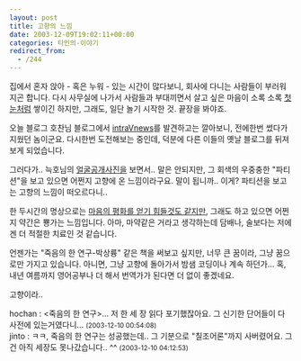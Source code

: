 ```yaml
---
layout: post
title: 고향의 느낌
date: 2003-12-09T19:02:11+00:00
categories: 타인의-이야기
redirect_from:
  - /244
---
```


집에서 혼자 앉아 - 혹은 누워 - 있는 시간이 많다보니, 회사에 다니는 사람들이 부러워 지곤 합니다. 다시 사무실에 나가서 사람들과 부대끼면서 살고 싶은 마음이 소록 소록 <a href="http://www.youzin.com/blog/archives/000158.html" target=bb>첫눈처럼</a> 쌓이긴 하지만, 그래도, 일단 놀기 시작한 것. 끝장을 봐야죠.

오늘 블로그 호찬님 블로그에서 <a href="http://hochan.net/archives/2003/12/09.html" target=bb>intraVnews</a>를 발견하고는 깔아보니, 전에한번 썼다가 지웠던 놈이군요. 다시한번 도전해보는 중인데, 덕분에 다른 이들의 옛날 블로그를 뒤져보게 되었습니다.

그러다가.. 늑호님의 <a href="http://www.redwolf.pe.kr/myweblog/archives/000264.html" target=bb>얼굴공개사진을</a> 보면서.. 말은 안되지만, 그 회색의 우중충한 "파티션"을 보고 있으면 어쩐지 고향에 온 느낌이라구요. 말이 됩니까.. 이게? 파티션을 보고는 고향의 느낌이 떠오르다니..

한 두시간의 명상으로는 <a href="http://cyana.cafe24.com/rtbc/archives/000175.html" target=bb>마음의 평화를 얻기 힘들것도 같지만</a>, 그래도 하고 있으면 어쩐지 약간은 뿅가는 느낌입니다. 아마, 마약같은 거라고 생각하는데 담배나, 술보다는 저에겐 더 적절한 치료인 것 같습니다.

언젠가는 "죽음의 한 연구-박상륭" 같은 책을 써보고 싶지만, 너무 큰 꿈이라, 그냥 꿈으로만 가지고 있습니다. 아니면, 그냥 고향에 돌아가서 밤샘 코딩이나 계속 하던가... 혹, 내년 여름까지 영어공부나 더 해서 번역가가 된다면 더 없이 좋겠네요.

고향이라..
<div id=comments>
<div class=comment>
<!--- cmt:518 --->
<!--- mail: --->
<!--- parent:0 --->
hochan : 
<죽음의 한 연구>... 저 한 세 장 읽다 포기했잖아요. 그 신기한 단어들이 다 사전에 있는거였다니...
 <small>(2003-12-10 00:54:08)</small>
</div>
<div class=comment>
<!--- cmt:519 --->
<!--- mail: --->
<!--- parent:0 --->
jinto : 
ㅋㅋ, 죽음의 한 연구는 성공했는데.. 그 기분으로 "칠조어론"까지 사버렸어요. 그건 아직 세장도 못나갔습니다.. ^^
 <small>(2003-12-10 04:12:53)</small>
</div>
</div>
